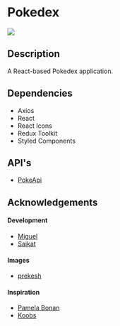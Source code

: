 # Pokedex

<img src="https://cdn.dribbble.com/users/2138/screenshots/6135197/media/4e4f6eec67be89ad474c02ddc1320180.png?compress=1&resize=1600x1200&vertical=top" />

## Description

A React-based Pokedex application.

## Dependencies

- Axios
- React
- React Icons
- Redux Toolkit
- Styled Components

## API's

- [PokeApi](https://pokeapi.co/api/v2/)

## Acknowledgements

#### Development

- [Miguel](https://github.com/mig-uel)
- [Saikat](https//gitub.com/saikatsafa)

#### Images

- [prekesh](https://dribbble.com/shots/6135197-pok-mon)

#### Inspiration

- [Pamela Bonan](https://dribbble.com/shots/19201805-Daily-UI-2-Tribo-Criativa-Pok-mon)
- [Koobs](https://dribbble.com/shots/15306580-Pokedex)
